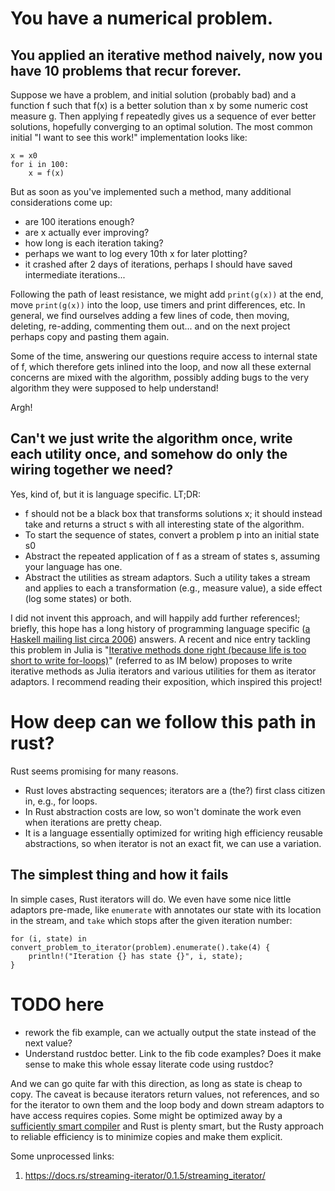 # You have a numerical problem. 

## You applied an iterative method naively, now you have 10 problems that recur forever.

Suppose we have a problem, and initial solution (probably bad) and a
function f such that f(x) is a better solution than x by some numeric
cost measure g. Then applying f repeatedly gives us a sequence of ever
better solutions, hopefully converging to an optimal solution. The
most common initial "I want to see this work!" implementation looks
like:

	x = x0
	for i in 100:
		x = f(x)

But as soon as you've implemented such a method, many additional
considerations come up:
- are 100 iterations enough? 
- are x actually ever improving? 
- how long is each iteration taking? 
- perhaps we want to log every 10th x for later plotting?
- it crashed after 2 days of iterations, perhaps I should have saved
  intermediate iterations...

Following the path of least resistance, we might add `print(g(x))` at
the end, move `print(g(x))` into the loop, use timers and print
differences, etc. In general, we find ourselves adding a few lines of
code, then moving, deleting, re-adding, commenting them out... and on
the next project perhaps copy and pasting them again. 

Some of the time, answering our questions require access to internal
state of f, which therefore gets inlined into the loop, and now all
these external concerns are mixed with the algorithm, possibly adding
bugs to the very algorithm they were supposed to help understand!

Argh! 

## Can't we just write the algorithm once, write each utility once, and somehow do only the wiring together we need? 

Yes, kind of, but it is language specific. LT;DR:

* f should not be a black box that transforms solutions x; it should
  instead take and returns a struct s with all interesting state of
  the algorithm.
* To start the sequence of states, convert a problem p into an initial
  state s0
* Abstract the repeated application of f as a stream of states s,
  assuming your language has one.
* Abstract the utilities as stream adaptors. Such a utility takes a
  stream and applies to each a transformation (e.g., measure value), a
  side effect (log some states) or both.

I did not invent this approach, and will happily add further
references!; briefly, this hope has a long history of programming
language specific ([a Haskell mailing list circa
2006](https://mail.haskell.org/pipermail/haskell-cafe/2006-August/017394.html))
answers. A recent and nice entry tackling this problem in Julia is
"[Iterative methods done right (because life is too short to write
for-loops)](http://lostella.github.io/2018/07/25/iterative-methods-done-right.html)"
(referred to as IM below) proposes to write iterative methods as Julia
iterators and various utilities for them as iterator adaptors. I
recommend reading their exposition, which inspired this project!

# How deep can we follow this path in rust?

Rust seems promising for many reasons. 

* Rust loves abstracting sequences; iterators are a (the?) first class
  citizen in, e.g., for loops.
* In Rust abstraction costs are low, so won't dominate the work even
  when iterations are pretty cheap.
* It is a language essentially optimized for writing high efficiency
  reusable abstractions, so when iterator is not an exact fit, we can
  use a variation.

## The simplest thing and how it fails

In simple cases, Rust iterators will do. We even have some nice little
adaptors pre-made, like `enumerate` with annotates our state with its
location in the stream, and `take` which stops after the given
iteration number:

    for (i, state) in convert_problem_to_iterator(problem).enumerate().take(4) {
        println!("Iteration {} has state {}", i, state);
    }


# TODO here
* rework the fib example, can we actually output the state instead of
  the next value?
* Understand rustdoc better. Link to the fib code examples? Does it
  make sense to make this whole essay literate code using rustdoc?

And we can go quite far with this direction, as long as state is cheap
to copy. The caveat is because iterators return values, not
references, and so for the iterator to own them and the loop body and
down stream adaptors to have access requires copies. Some might be
optimized away by a [sufficiently smart
compiler](https://wiki.c2.com/?SufficientlySmartCompiler) and Rust is
plenty smart, but the Rusty approach to reliable efficiency is to
minimize copies and make them explicit.

Some unprocessed links:

1. https://docs.rs/streaming-iterator/0.1.5/streaming_iterator/

